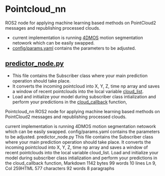 # Pointcloud_nn
ROS2 node for applying machine learning based methods on PointCloud2 messages and republishing processed clouds.
 - current implementation is running [4DMOS](https://github.com/PRBonn/4DMOS) motion segmentation netowork which can be easily swapped.
 - [config/params.yaml](https://github.com/tau-alma/pointcloud_nn/blob/main/config/params.yaml) contains the parameters to be adjusted.
## [predictor_node.py](https://github.com/tau-alma/pointcloud_nn/blob/main/pointcloud_nn/predictor_node.py)
 - This file contains the Subscriber class where your main prediction operation should take place.
 - It converts the incoming pointcloud into X, Y, Z, time np array and saves a window of recent pointclouds into the local variable [cloud_list](https://github.com/tau-alma/pointcloud_nn/blob/9c1b2f9532fa4ea1415c22fc9da76f3fc6c78b06/pointcloud_nn/predictor_node.py#L76). 
 - Load and initialize your model during subscriber class intialization and perform your predictions in the [cloud_callback](https://github.com/tau-alma/pointcloud_nn/blob/9c1b2f9532fa4ea1415c22fc9da76f3fc6c78b06/pointcloud_nn/predictor_node.py#L91) function,

Pointcloud_nn
ROS2 node for applying machine learning based methods on PointCloud2 messages and republishing processed clouds.

current implementation is running 4DMOS motion segmentation netowork which can be easily swapped.
config/params.yaml contains the parameters to be adjusted.
predictor_node.py
This file contains the Subscriber class where your main prediction operation should take place.
It converts the incoming pointcloud into X, Y, Z, time np array and saves a window of recent pointclouds into the local variable cloud_list.
Load and initialize your model during subscriber class intialization and perform your predictions in the cloud_callback function,
Markdown 1142 bytes 99 words 10 lines Ln 9, Col 259HTML 577 characters 92 words 8 paragraphs
